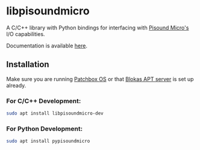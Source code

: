 # libpisoundmicro

A C/C++ library with Python bindings for interfacing with [Pisound Micro's](https://blokas.io/pisound-micro/) I/O capabilities.

Documentation is available [here](https://blokas.io/pisound-micro/docs/libpisoundmicro/overview/).

## Installation

Make sure you are running [Patchbox OS](https://blokas.io/patchbox-os/) or that [Blokas APT server](https://blokas.io/pisound-micro/docs/getting-started/#apt-server-setup) is set up already.

### For C/C++ Development:

```bash
sudo apt install libpisoundmicro-dev
```

### For Python Development:

```bash
sudo apt install pypisoundmicro
```
